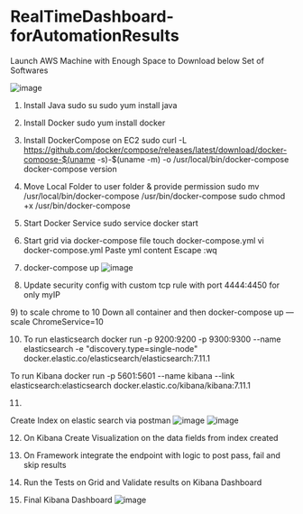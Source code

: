 # RealTimeDashboard-forAutomationResults

Launch AWS Machine with Enough Space to Download below Set of Softwares

![image](https://github.com/user-attachments/assets/fb601a6c-51a5-4743-9e08-37c0801e1216)

1) Install Java
sudo su
sudo yum install java

3) Install Docker
sudo yum install docker

4)  Install DockerCompose on EC2
sudo curl -L https://github.com/docker/compose/releases/latest/download/docker-compose-$(uname -s)-$(uname -m) -o /usr/local/bin/docker-compose
docker-compose version

4) Move Local Folder to user folder & provide permission
sudo mv /usr/local/bin/docker-compose /usr/bin/docker-compose
sudo chmod +x /usr/bin/docker-compose

5) Start Docker Service
sudo service docker start

6) Start grid via docker-compose file
touch docker-compose.yml
vi docker-compose.yml
Paste yml content
Escape :wq

7) docker-compose up
![image](https://github.com/user-attachments/assets/7b1a8cf2-3e64-418f-8e99-d72993b34279)

8) Update security config with custom tcp rule with port 4444:4450 for only myIP

9) to scale chrome to 10
Down all container and then
docker-compose up —scale ChromeService=10

10) To run elasticsearch
docker run -p 9200:9200 -p 9300:9300 --name elasticsearch -e "discovery.type=single-node"  docker.elastic.co/elasticsearch/elasticsearch:7.11.1

To run Kibana
docker run -p 5601:5601 --name kibana --link elasticsearch:elasticsearch docker.elastic.co/kibana/kibana:7.11.1

11)
Create Index on elastic search via postman
![image](https://github.com/user-attachments/assets/79bc9fdc-bae3-4ab2-badb-d20f1892ff3b)
![image](https://github.com/user-attachments/assets/c4804254-3dc9-4f7a-acab-324c364bc311)

12) On Kibana Create Visualization on the data fields from index created

13) On Framework integrate the endpoint with logic to post pass, fail and skip results

14) Run the Tests on Grid and Validate results on Kibana Dashboard

15) Final Kibana Dashboard
![image](https://github.com/user-attachments/assets/faf861a4-b541-41ec-b81b-c3cc2b272629)

